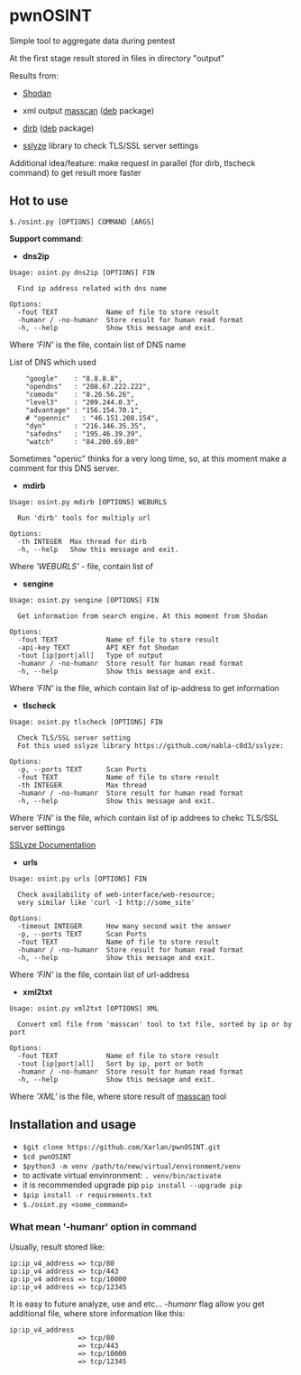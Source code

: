 # pwnOSINT
Simple tool to aggregate data during pentest

At the first stage result stored in files in directory "output"

Results from:

* [Shodan](https://www.shodan.io/)

* xml output [masscan](https://github.com/robertdavidgraham/masscan) ([deb](https://pkgs.org/download/masscan) package)

* [dirb](https://tools.kali.org/web-applications/dirb) ([deb](https://pkgs.org/download/dirb) package)

* [sslyze](https://github.com/nabla-c0d3/sslyze) library to check TLS/SSL server settings

Additional idea/feature: make request in parallel (for dirb, tlscheck command) to get result more faster

## Hot to use

```
$./osint.py [OPTIONS] COMMAND [ARGS]

```

**Support command**:

* **dns2ip**

```
Usage: osint.py dns2ip [OPTIONS] FIN

  Find ip address related with dns name

Options:
  -fout TEXT            Name of file to store result
  -humanr / -no-humanr  Store result for human read format
  -h, --help            Show this message and exit.
```
Where *'FIN'* is the file, contain list of DNS name

List of DNS which used
```
    "google"    : "8.8.8.8",
    "opendns"   : "208.67.222.222",
    "comodo"    : "8.26.56.26",
    "level3"    : "209.244.0.3",
    "advantage" : "156.154.70.1",
    # "opennic"   : "46.151.208.154",
    "dyn"       : "216.146.35.35",
    "safedns"   : "195.46.39.39",
    "watch"     : "84.200.69.80"
```
Sometimes "openic" thinks for a very long time, so, at this moment make a comment for this DNS server.


* **mdirb**
```
Usage: osint.py mdirb [OPTIONS] WEBURLS

  Run 'dirb' tools for multiply url

Options:
  -th INTEGER  Max thread for dirb
  -h, --help   Show this message and exit.
```
Where *'WEBURLS'* - file, contain list of 

* **sengine**
```
Usage: osint.py sengine [OPTIONS] FIN

  Get information from search engine. At this moment from Shodan

Options:
  -fout TEXT            Name of file to store result
  -api-key TEXT         API KEY fot Shodan
  -tout [ip|port|all]   Type of output
  -humanr / -no-humanr  Store result for human read format
  -h, --help            Show this message and exit.
```
Where *'FIN'* is the file, which contain list of ip-address to get information

* **tlscheck**

```
Usage: osint.py tlscheck [OPTIONS] FIN

  Check TLS/SSL server setting
  Fot this used sslyze library https://github.com/nabla-c0d3/sslyze:

Options:
  -p, --ports TEXT      Scan Ports
  -fout TEXT            Name of file to store result
  -th INTEGER           Max thread
  -humanr / -no-humanr  Store result for human read format
  -h, --help            Show this message and exit.
```
Where *'FIN'* is the file, which contain list of ip addrees to chekc TLS/SSL server settings

[SSLyze Documentation](https://nabla-c0d3.github.io/sslyze/documentation/)


* **urls**
```
Usage: osint.py urls [OPTIONS] FIN

  Check availability of web-interface/web-resource;
  very similar like 'curl -I http://some_site'

Options:
  -timeout INTEGER      How many second wait the answer
  -p, --ports TEXT      Scan Ports
  -fout TEXT            Name of file to store result
  -humanr / -no-humanr  Store result for human read format
  -h, --help            Show this message and exit.
```
Where *'FIN'* is the file, contain list of url-address

* **xml2txt**
```
Usage: osint.py xml2txt [OPTIONS] XML

  Convert xml file from 'masscan' tool to txt file, sorted by ip or by port

Options:
  -fout TEXT            Name of file to store result
  -tout [ip|port|all]   Sort by ip, port or both
  -humanr / -no-humanr  Store result for human read format
  -h, --help            Show this message and exit.
```
Where *'XML'* is the file, where store result of [masscan](https://github.com/robertdavidgraham/masscan) tool



## Installation and usage
* ```$git clone https://github.com/Xarlan/pwnOSINT.git```
* ```$cd pwnOSINT```
* ```$python3 -m venv /path/to/new/virtual/environment/venv```
* to activate virtual envinronment: ```. venv/bin/activate```
* it is recommended upgrade pip ```pip install --upgrade pip```
* ```$pip install -r requirements.txt```
* ```$./osint.py <some_command>```


### What mean '-humanr' option in command

Usually, result stored like:
```
ip:ip_v4_address => tcp/80
ip:ip_v4 address => tcp/443
ip:ip_v4 address => tcp/10000
ip:ip_v4 address => tcp/12345
```

It is easy to future analyze, use and etc...
*-humanr* flag allow you get additional file, where store information like this:
```
ip:ip_v4_address 
                 => tcp/80
                 => tcp/443
                 => tcp/10000
                 => tcp/12345
```

